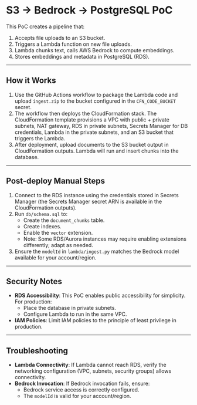 # S3 -> Bedrock -> PostgreSQL PoC

This PoC creates a pipeline that:

1. Accepts file uploads to an S3 bucket.
2. Triggers a Lambda function on new file uploads.
3. Lambda chunks text, calls AWS Bedrock to compute embeddings.
4. Stores embeddings and metadata in PostgreSQL (RDS).

---

## How it Works

1. Use the GitHub Actions workflow to package the Lambda code and upload `ingest.zip` to the bucket configured in the `CFN_CODE_BUCKET` secret.
2. The workflow then deploys the CloudFormation stack. The CloudFormation template provisions a VPC with public + private subnets, NAT gateway, RDS in private subnets, Secrets Manager for DB credentials, Lambda in the private subnets, and an S3 bucket that triggers the Lambda.
3. After deployment, upload documents to the S3 bucket output in CloudFormation outputs. Lambda will run and insert chunks into the database.

---

## Post-deploy Manual Steps

1. Connect to the RDS instance using the credentials stored in Secrets Manager (the Secrets Manager secret ARN is available in the CloudFormation outputs).
2. Run `db/schema.sql` to:
   - Create the `document_chunks` table.
   - Create indexes.
   - Enable the `vector` extension.
   - Note: Some RDS/Aurora instances may require enabling extensions differently; adapt as needed.
3. Ensure the `modelId` in `lambda/ingest.py` matches the Bedrock model available for your account/region.

---

## Security Notes

- **RDS Accessibility**: This PoC enables public accessibility for simplicity. For production:
  - Place the database in private subnets.
  - Configure Lambda to run in the same VPC.
- **IAM Policies**: Limit IAM policies to the principle of least privilege in production.

---

## Troubleshooting

- **Lambda Connectivity**: If Lambda cannot reach RDS, verify the networking configuration (VPC, subnets, security groups) allows connectivity.
- **Bedrock Invocation**: If Bedrock invocation fails, ensure:
  - Bedrock service access is correctly configured.
  - The `modelId` is valid for your account/region.